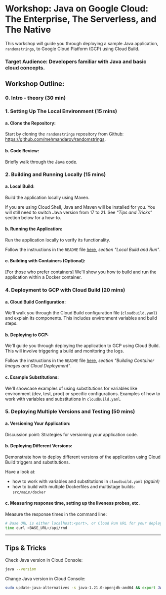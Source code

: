 # Workshop: Java on Google Cloud: The Enterprise, The Serverless, and The Native

This workshop will guide you through deploying a sample Java application, `randomstrings`, to Google Cloud Platform (GCP) using Cloud Build.

### Target Audience: Developers familiar with Java and basic cloud concepts.

## Workshop Outline:

### 0. Intro - theory (30 min)

### 1. Setting Up The Local Environment (15 mins)

#### a. Clone the Repository:
Start by cloning the `randomstrings` repository from Github: https://github.com/mehmandarov/randomstrings.

#### b. Code Review:
Briefly walk through the Java code.

### 2. Building and Running Locally (15 mins)

#### a. Local Build:
Build the application locally using Maven. 

If you are using Cloud Shell, Java and Maven will be installed for you. 
You will still need to switch Java version from 17 to 21. See _"Tips and Tricks"_ section below for a how-to. 

#### b. Running the Application:
Run the application locally to verify its functionality.

Follow the instructions in the `README` file [here][1], _section "Local Build and Run"_.

#### c. Building with Containers (Optional):
\[For those who prefer containers\] 
We'll show you how to build and run the application within a Docker container.

### 4. Deployment to GCP with Cloud Build (20 mins)

#### a. Cloud Build Configuration:
We'll walk you through the Cloud Build configuration file (`cloudbuild.yaml`) and explain its components. This includes environment variables and build steps.

#### b. Deploying to GCP:
We'll guide you through deploying the application to GCP using Cloud Build. This will involve triggering a build and monitoring the logs.

Follow the instructions in the `README` file [here][2], _section "Building Container Images and Cloud Deployment"_.

#### c. Example Substitutions:
We'll showcase examples of using substitutions for variables like environment (dev, test, prod) or specific configurations.
Examples of how to work with variables and substitutions in `cloudbuild.yaml`.

### 5.  Deploying Multiple Versions and Testing (50 mins)

#### a. Versioning Your Application:
Discussion point: Strategies for versioning your application code.

#### b. Deploying Different Versions:
Demonstrate how to deploy different versions of the application using Cloud Build triggers and substitutions.

Have a look at:
- how to work with variables and substitutions in `cloudbuild.yaml` _(again!)_
- how to build with multiple Dockerfiles and multistage builds: `src/main/docker`

#### c. Measuring response time, setting up the liveness probes, etc.

Measure the response times in the command line:

```bash
# Base URL is either localhost:<port>, or Cloud Run URL for your deployment:
time curl <BASE_URL>/api/rnd
```

---
## Tips & Tricks

Check Java version in Cloud Console:

```bash
java --version
```

Change Java version in Cloud Console:

```bash
sudo update-java-alternatives -s java-1.21.0-openjdk-amd64 && export JAVA_HOME=/usr/lib/jvm/java-21-openjdk-amd64
```


[1]: https://github.com/mehmandarov/randomstrings?tab=readme-ov-file#local-build-and-run
[2]: https://github.com/mehmandarov/randomstrings?tab=readme-ov-file#building-container-images-and-cloud-deployment-cloud-build-and-cloud-run
